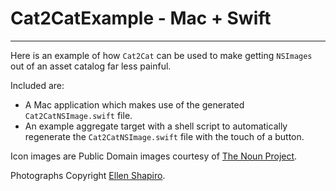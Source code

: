 
Cat2CatExample - Mac + Swift
=======================
----

Here is an example of how `Cat2Cat` can be used to make getting `NSImages` out of an asset catalog far less painful.

Included are:
 
* A Mac application which makes use of the generated `Cat2CatNSImage.swift` file.
* An example aggregate target with a shell script to automatically regenerate the `Cat2CatNSImage.swift` file with the touch of a button. 

Icon images are Public Domain images courtesy of [The Noun Project](http://thenounproject.com/).

Photographs Copyright [Ellen Shapiro](http://www.flickr.com/photos/loudguitars).